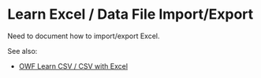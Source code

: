 # Learn Excel / Data File Import/Export #

Need to document how to import/export Excel.

See also:

* [OWF Learn CSV / CSV with Excel](http://learn.openwaterfoundation.org/owf-learn-csv/csv-excel/)
